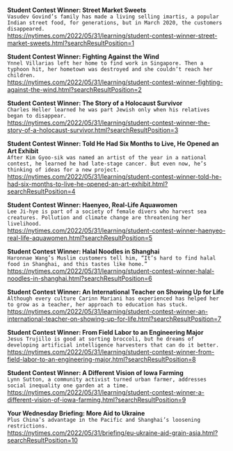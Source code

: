 **Student Contest Winner: Street Market Sweets**\
`Vasudev Govind’s family has made a living selling imartis, a popular Indian street food, for generations, but in March 2020, the customers disappeared.`\
https://nytimes.com/2022/05/31/learning/student-contest-winner-street-market-sweets.html?searchResultPosition=1

**Student Contest Winner: Fighting Against the Wind**\
`Ynnel Villarias left her home to find work in Singapore. Then a typhoon hit, her hometown was destroyed and she couldn’t reach her children.`\
https://nytimes.com/2022/05/31/learning/student-contest-winner-fighting-against-the-wind.html?searchResultPosition=2

**Student Contest Winner: The Story of a Holocaust Survivor**\
`Charles Heller learned he was part Jewish only when his relatives began to disappear.`\
https://nytimes.com/2022/05/31/learning/student-contest-winner-the-story-of-a-holocaust-survivor.html?searchResultPosition=3

**Student Contest Winner: Told He Had Six Months to Live, He Opened an Art Exhibit**\
`After Kim Gyoo-sik was named an artist of the year in a national contest, he learned he had late-stage cancer. But even now, he’s thinking of ideas for a new project.`\
https://nytimes.com/2022/05/31/learning/student-contest-winner-told-he-had-six-months-to-live-he-opened-an-art-exhibit.html?searchResultPosition=4

**Student Contest Winner: Haenyeo, Real-Life Aquawomen**\
`Lee Ji-hye is part of a society of female divers who harvest sea creatures. Pollution and climate change are threatening her livelihood.`\
https://nytimes.com/2022/05/31/learning/student-contest-winner-haenyeo-real-life-aquawomen.html?searchResultPosition=5

**Student Contest Winner: Halal Noodles in Shanghai**\
`Haronnae Wang’s Muslim customers tell him, “It’s hard to find halal food in Shanghai, and this tastes like home.”`\
https://nytimes.com/2022/05/31/learning/student-contest-winner-halal-noodles-in-shanghai.html?searchResultPosition=6

**Student Contest Winner: An International Teacher on Showing Up for Life**\
`Although every culture Carinn Mariani has experienced has helped her to grow as a teacher, her approach to education has stuck.`\
https://nytimes.com/2022/05/31/learning/student-contest-winner-an-international-teacher-on-showing-up-for-life.html?searchResultPosition=7

**Student Contest Winner: From Field Labor to an Engineering Major**\
`Jesus Trujillo is good at sorting broccoli, but he dreams of developing artificial intelligence harvesters that can do it better.`\
https://nytimes.com/2022/05/31/learning/student-contest-winner-from-field-labor-to-an-engineering-major.html?searchResultPosition=8

**Student Contest Winner: A Different Vision of Iowa Farming**\
`Lynn Sutton, a community activist turned urban farmer, addresses social inequality one garden at a time.`\
https://nytimes.com/2022/05/31/learning/student-contest-winner-a-different-vision-of-iowa-farming.html?searchResultPosition=9

**Your Wednesday Briefing: More Aid to Ukraine**\
`Plus China’s advantage in the Pacific and Shanghai’s loosening restrictions.`\
https://nytimes.com/2022/05/31/briefing/eu-ukraine-aid-grain-asia.html?searchResultPosition=10

